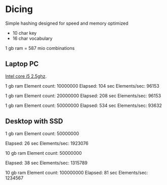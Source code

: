 Dicing
======

Simple hashing designed for speed and memory optimized

 * 10 char key
 * 16 char vocabulary

1 gb ram = 587 mio combinations


Laptop PC
---------

[Intel core i5 2.5ghz](http://www.cpubenchmark.net/cpu.php?cpu=Intel+Core+i5+520M+%40+2.40GHz).


1 gb ram
Element count: 10000000
Elapsed: 104 sec
Elements/sec: 96153

1 gb ram
Element count: 20000000
Elapsed: 208 sec
Elements/sec: 96153

1 gb ram
Element count: 50000000
Elapsed: 534 sec
Elements/sec: 93632



Desktop with SSD
----------------

1 gb ram
Element count: 50000000

Elapsed: 26 sec
Elements/sec: 1923076

10 gb ram
Element count: 50000000

Elapsed: 38 sec
Elements/sec: 1315789


10 gb ram
Element count: 100000000
Elapsed: 81 sec
Elements/sec: 1234567
